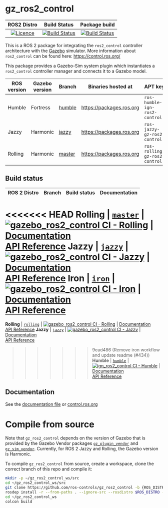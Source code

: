 # gz_ros2_control

ROS2 Distro | Build Status | Package build |
:---------: | :----: | :----------: |
[![Licence](https://img.shields.io/badge/License-Apache%202.0-blue.svg)](https://opensource.org/licenses/Apache-2.0) |  [![Build Status](https://build.ros2.org/buildStatus/icon?job=Jdev__gz_ros2_control__ubuntu_noble_amd64)](https://build.ros2.org/job/Jdev__gz_ros2_control__ubuntu_noble_amd64/) |  [![Build Status](https://build.ros2.org/buildStatus/icon?job=Jbin_uN64__gz_ros2_control__ubuntu_noble_amd64__binary)](https://build.ros2.org/job/Jbin_uN64__gz_ros2_control__ubuntu_noble_amd64__binary/) |

This is a ROS 2 package for integrating the `ros2_control` controller architecture with the [Gazebo](http://gazebosim.org/) simulator.
More information about `ros2_control` can be found here: https://control.ros.org/

This package provides a Gazebo-Sim system plugin which instantiates a `ros2_control` controller manager and connects it to a Gazebo model.

ROS version | Gazebo version | Branch | Binaries hosted at | APT key
-- | -- | -- | -- | --
Humble | Fortress | [humble](https://github.com/ros-controls/gz_ros2_control/tree/humble) | https://packages.ros.org | `ros-humble-ign-ros2-control`
Jazzy | Harmonic | [jazzy](https://github.com/ros-controls/gz_ros2_control/tree/jazzy) | https://packages.ros.org | `ros-jazzy-gz-ros2-control`
Rolling | Harmonic | [master](https://github.com/ros-controls/gz_ros2_control/tree/master) | https://packages.ros.org | `ros-rolling-gz-ros2-control`

## Build status

ROS 2 Distro | Branch | Build status | Documentation
:----------: | :----: | :----------: | :-----------:
<<<<<<< HEAD
**Rolling** | [`master`](https://github.com/ros-controls/gz_ros2_control/tree/master) | [![gazebo_ros2_control CI - Rolling](https://github.com/ros-controls/gz_ros2_control/actions/workflows/ci-rolling.yaml/badge.svg?branch=master)](https://github.com/ros-controls/gz_ros2_control/actions/workflows/ci-rolling.yaml) | [Documentation](https://control.ros.org/rolling/index.html) <br /> [API Reference](https://control.ros.org/rolling/doc/api/index.html)
**Jazzy** | [`jazzy`](https://github.com/ros-controls/gz_ros2_control/tree/jazzy) | [![gazebo_ros2_control CI - Jazzy](https://github.com/ros-controls/gz_ros2_control/actions/workflows/ci-jazzy.yaml/badge.svg?branch=master)](https://github.com/ros-controls/gz_ros2_control/actions/workflows/ci-jazzy.yaml) | [Documentation](https://control.ros.org/jazzy/index.html) <br /> [API Reference](https://control.ros.org/jazzy/doc/api/index.html)
**Iron** | [`iron`](https://github.com/ros-controls/gz_ros2_control/tree/iron) | [![gazebo_ros2_control CI - Iron](https://github.com/ros-controls/gz_ros2_control/actions/workflows/ci-iron.yaml/badge.svg?branch=iron)](https://github.com/ros-controls/gz_ros2_control/actions/workflows/ci-iron.yaml) | [Documentation](https://control.ros.org/iron/index.html) <br /> [API Reference](https://control.ros.org/iron/doc/api/index.html)
=======
**Rolling** | [`rolling`](https://github.com/ros-controls/gz_ros2_control/tree/rolling) | [![gazebo_ros2_control CI - Rolling](https://github.com/ros-controls/gz_ros2_control/actions/workflows/ci-rolling.yaml/badge.svg?branch=rolling)](https://github.com/ros-controls/gz_ros2_control/actions/workflows/ci-rolling.yaml) | [Documentation](https://control.ros.org/rolling/index.html) <br /> [API Reference](https://control.ros.org/rolling/doc/api/index.html)
**Jazzy** | [`jazzy`](https://github.com/ros-controls/gz_ros2_control/tree/jazzy) | [![gazebo_ros2_control CI - Jazzy](https://github.com/ros-controls/gz_ros2_control/actions/workflows/ci-jazzy.yaml/badge.svg?branch=rolling)](https://github.com/ros-controls/gz_ros2_control/actions/workflows/ci-jazzy.yaml) | [Documentation](https://control.ros.org/jazzy/index.html) <br /> [API Reference](https://control.ros.org/jazzy/doc/api/index.html)
>>>>>>> 9ead486 (Remove iron workflow and update readme (#434))
**Humble** | [`humble`](https://github.com/ros-controls/gz_ros2_control/tree/humble) | [![ign_ros2_control CI - Humble](https://github.com/ros-controls/gz_ros2_control/actions/workflows/ci-humble.yaml/badge.svg?branch=humble)](https://github.com/ros-controls/gz_ros2_control/actions/workflows/ci-humble.yaml) | [Documentation](https://control.ros.org/humble/index.html) <br /> [API Reference](https://control.ros.org/humble/doc/api/index.html)

## Documentation
See the [documentation file](doc/index.rst) or [control.ros.org](https://control.ros.org/master/doc/gz_ros2_control/doc/index.html)

# Compile from source

Note that `gz_ros2_control` depends on the version of Gazebo that is
provided by the Gazebo Vendor packages [`gz_plugin_vendor`](https://github.com/gazebo-release/gz_plugin_vendor) and [`gz_sim_vendor`](https://github.com/gazebo-release/gz_sim_vendor).
Currently, for ROS 2 Jazzy and Rolling, the Gazebo version is Harmonic.

To compile `gz_ros2_control` from source, create a workspace, clone the correct branch of this repo and compile it:

```bash
mkdir -p ~/gz_ros2_control_ws/src
cd ~/gz_ros2_control_ws/src
git clone https://github.com/ros-controls/gz_ros2_control -b {ROS_DISTRO}
rosdep install -r --from-paths . --ignore-src --rosdistro $ROS_DISTRO -y
cd ~/gz_ros2_control_ws
colcon build
```
